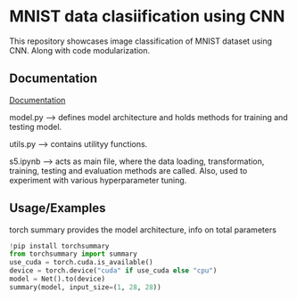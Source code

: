 
# MNIST data clasiification using CNN

This repository showcases image classification of MNIST dataset using CNN. Along with code modularization.




## Documentation

[Documentation](https://linktodocumentation)

model.py --> defines model architecture and holds methods for training and testing model.

utils.py --> contains utilityy functions.

s5.ipynb --> acts as main file, where the data loading, transformation, training, testing and evaluation methods are called. Also, used to experiment with various hyperparameter tuning. 
## Usage/Examples
torch summary provides the model architecture, info on total parameters

```python
!pip install torchsummary
from torchsummary import summary
use_cuda = torch.cuda.is_available()
device = torch.device("cuda" if use_cuda else "cpu")
model = Net().to(device)
summary(model, input_size=(1, 28, 28))
```
